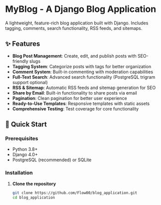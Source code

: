 # MyBlog - A Django Blog Application

A lightweight, feature-rich blog application built with Django. Includes tagging, comments, search functionality, RSS feeds, and sitemaps.

## ✨ Features

- **Blog Post Management**: Create, edit, and publish posts with SEO-friendly slugs
- **Tagging System**: Categorize posts with tags for better organization
- **Comment System**: Built-in commenting with moderation capabilities
- **Full-Text Search**: Advanced search functionality (PostgreSQL trigram support optional)
- **RSS & Sitemap**: Automatic RSS feeds and sitemap generation for SEO
- **Share by Email**: Built-in functionality to share posts via email
- **Pagination**: Clean pagination for better user experience
- **Ready-to-Use Templates**: Responsive templates with static assets
- **Comprehensive Testing**: Test coverage for core functionality

## 🚀 Quick Start

### Prerequisites
- Python 3.8+
- Django 4.0+
- PostgreSQL (recommended) or SQLite

### Installation

1. **Clone the repository**
   ```bash
   git clone https://github.com/Flow00/blog_application.git
   cd blog_application
